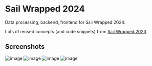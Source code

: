 # Sail Wrapped 2024

Data processing, backend, frontend for Sail Wrapped 2024.

Lots of reused concepts (and code snippets) from [Sail Wrapped 2023](https://github.com/redside100/sail-wrapped-2023).

## Screenshots
![image](https://github.com/user-attachments/assets/ec8bccc8-1dc2-49ed-b015-418ad068fa29)
![image](https://github.com/user-attachments/assets/23f97af0-d36a-41e9-9cce-825375b7d305)
![image](https://github.com/user-attachments/assets/6ddb5ce9-1d6f-4bbb-9a0d-0630bdfbe083)
![image](https://github.com/user-attachments/assets/0a9bfffe-773b-456b-93b5-dbc7b71ba1b9)

